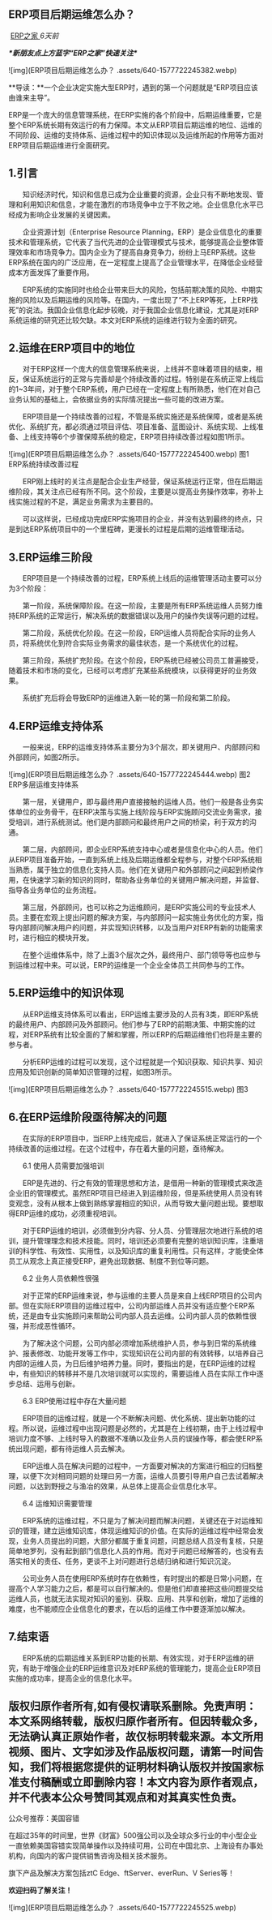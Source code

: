 ##             ERP项目后期运维怎么办？                

​         [                         ERP之家                      ](javascript:void(0);)                     *6天前*                   





***\*新朋友点上方蓝字“ERP之家”快速关注\****



![img](ERP项目后期运维怎么办？ .assets/640-1577722245382.webp)



**导读：**一个企业决定实施大型ERP时，遇到的第一个问题就是“ERP项目应该由谁来主导”。



ERP是一个庞大的信息管理系统，在ERP实施的各个阶段中，后期运维重要，它是整个ERP系统长期有效运行的有力保障。本文从ERP项目后期运维的地位、运维的不同阶段、运维的支持体系、运维过程中的知识体现以及运维所起的作用等方面对ERP项目后期运维进行全面研究。



## **1.引言**





　　知识经济时代，知识和信息已成为企业重要的资源，企业只有不断地发现、管理和利用知识和信息，才能在激烈的市场竞争中立于不败之地。企业信息化水平已经成为影响企业发展的关键因素。



　　企业资源计划（Enterprise Resource  Planning，ERP）是企业信息化的重要技术和管理系统，它代表了当代先进的企业管理模式与技术，能够提高企业整体管理效率和市场竞争力。国内企业为了提高自身竞争力，纷纷上马ERP系统。这些ERP系统在国内的广泛应用，在一定程度上提高了企业管理水平，在降低企业经营成本方面发挥了重要作用。



　　ERP系统的实施同时也给企业带来巨大的风险，包括前期决策的风险、中期实施的风险以及后期运维的风险等。在国内，一度出现了“不上ERP等死，上ERP找死”的说法。我国企业信息化起步较晚，对于我国企业信息化建设，尤其是对ERP系统运维的研究还比较欠缺。本文对ERP系统的运维进行较为全面的研究。



## **2.运维在ERP项目中的地位**





　　对于ERP这样一个庞大的信息管理系统来说，上线并不意味着项目的结束，相反，保证系统运行的正常与完善却是个持续改善的过程。特别是在系统正常上线后的1~3年间，对于整个ERP系统，用户已经在一定程度上有所熟悉，他们在对自己业务认知的基础上，会依据业务的实际情况提出一些可能的改进方案。



　　ERP项目是一个持续改善的过程，不管是系统实施还是系统保障，或者是系统优化、系统扩充，都必须通过项目评估、项目准备、蓝图设计、系统实现、上线准备、上线支持等6个步骤保障系统的稳定，ERP项目持续改善过程如图1所示。



![img](ERP项目后期运维怎么办？ .assets/640-1577722245400.webp)
图1 ERP系统持续改善过程



　　ERP刚上线时的关注点是配合企业生产经营，保证系统运行正常，但在后期运维阶段，其关注点已经有所不同。这个阶段，主要是以提高业务操作效率，弥补上线实施过程的不足，满足业务需求为主要目的。



　　可以这样说，已经成功完成ERP实施项目的企业，并没有达到最终的终点，只是到达ERP系统项目中的一个里程碑，更漫长的过程是后期的运维管理活动。



## **3.ERP运维三阶段**





　　ERP项目是一个持续改善的过程，ERP系统上线后的运维管理活动主要可以分为3个阶段：



　　第一阶段，系统保障阶段。在这一阶段，主要是所有ERP系统运维人员努力维持ERP系统的正常运行，解决系统的数据错误以及用户的操作失误等问题的过程。



　　第二阶段，系统优化阶段。在这一阶段，ERP运维人员将配合实际的业务人员，将系统优化到符合实际业务需求的最佳状态，是一个系统优化的过程。



　　第三阶段，系统扩充阶段。在这个阶段，ERP系统已经被公司员工普遍接受，随着技术和市场的变化，已经可以考虑扩充某些系统模块，以获得更好的业务效果。



　　系统扩充后将会导致ERP的运维进入新一轮的第一阶段和第二阶段。



## **4.ERP运维支持体系**





　　一般来说，ERP的运维支持体系主要分为3个层次，即关键用户、内部顾问和外部顾问，如图2所示。



![img](ERP项目后期运维怎么办？ .assets/640-1577722245444.webp)
图2 ERP多层运维支持体系



　　第一层，关键用户，即与最终用户直接接触的运维人员。他们一般是各业务实体单位的业务骨干，在ERP决策与实施上线阶段与ERP实施顾问交流业务需求，接受培训，进行系统测试。他们是内部顾问和最终用户之间的桥梁，利于双方的沟通。



　　第二层，内部顾问，即企业ERP系统支持中心或者是信息化中心的人员。他们从ERP项目准备开始，一直到系统上线及后期运维都全程参与，对整个ERP系统相当熟悉，属于独立的信息化支持人员。他们在关键用户和外部顾问之间起到桥梁作用，在快速学习新的知识的同时，帮助各业务单位的关键用户解决问题，并监督、指导各业务单位的业务流程。



　　第三层，外部顾问，也可以称之为运维顾问，是ERP实施公司的专业技术人员。主要在宏观上提出问题的解决方案，与内部顾问一起实施业务优化的方案，指导内部顾问解决用户的问题，并实现知识转移，以及当用户对ERP有新的功能需求时，进行相应的模块开发。



　　在整个运维体系中，除了上面3个层次之外，最终用户、部门领导等也应参与到运维过程中来。可以说，ERP的运维是一个企业全体员工共同参与的工作。



## **5.ERP运维中的知识体现**





　　从ERP运维支持体系可以看出，ERP运维主要涉及的人员有3类，即ERP系统的最终用户、内部顾问及外部顾问。他们参与了ERP的前期决策、中期实施的过程，对ERP系统有比较全面的了解和掌握，所以ERP的后期运维他们也将是主要的参与者。



　　分析ERP运维的过程可以发现，这个过程就是一个知识获取、知识共享、知识应用及知识创新的简单知识管理的过程，如图3所示。



![img](ERP项目后期运维怎么办？ .assets/640-1577722245515.webp)
图3



## **6.在ERP运维阶段亟待解决的问题**





　　在实际的ERP项目中，当ERP上线完成后，就进入了保证系统正常运行的一个持续改善的运维过程。在这个过程中，存在着大量的问题，亟待解决。



　　6.1 使用人员需要加强培训



　　ERP是先进的、行之有效的管理思想和方法，是借用一种新的管理模式来改造企业旧的管理模式。虽然ERP项目已经进入到运维阶段，但是系统使用人员没有转变观念，没有从根本上做到熟练掌握相应的知识，从而导致大量问题出现。要想取得ERP运维的成功，必须重视培训。



　　对于ERP运维的培训，必须做到分内容、分人员、分管理层次地进行系统的培训，提升管理理念和技术技能。同时，培训还必须要有完整的培训知识库，注重培训的科学性、有效性、实用性，以及知识库的重复利用性。只有这样，才能使全体员工从观念上真正接受ERP，避免出现数据、制度不到位等问题。



　　6.2 业务人员依赖性很强



　　对于正常的ERP运维来说，参与运维的主要人员是来自上线ERP项目的公司内部。但在实际ERP项目的运维过程中，公司内部运维人员并没有适应整个ERP系统，还是由专业实施顾问来帮助公司内部人员去运维。公司内部人员的依赖性很强，并形成恶性循环。



　　为了解决这个问题，公司内部必须增加系统维护人员，参与到日常的系统维护、报表修改、功能开发等工作中，实现知识在公司内部的有效转移，以培养自己内部的运维人员，为日后维护培养力量。同时，要指出的是，在ERP运维的过程中，有些知识的转移并不是几次培训就可以实现的，需要运维人员在实际工作中逐步总结、运用与创新。



　　6.3 ERP使用过程中存在大量问题



　　ERP项目的运维过程，就是一个不断解决问题、优化系统、提出新功能的过程。所以说，运维过程中出现问题是必然的，尤其是在上线初期，由于上线过程中培训力度不够、上线时导入的数据不准确以及业务人员的误操作等，都会使ERP系统出现问题，都有待运维人员去解决。



　　ERP运维人员在解决问题的过程中，一方面要对解决的方案进行相应的归档整理，以便下次对相同问题的处理曰另一方面，运维人员要引导用户自己去试着解决问题，以达到野授之与渔冶的效果，从总体上提高企业信息化水平。



　　6.4 运维知识需要管理



　　ERP系统的运维过程，不只是为了解决问题而解决问题，关键还在于对运维知识的管理，建立运维知识库，体现运维知识的价值。在实际的运维过程中经常会发现，业务人员提出的问题，大部分都属于重复问题，问题总结人员没有复核，只是简单地罗列，没有起到部门信息化人员的作用。而对于问题已经解答的，也没有去落实相关的责任、任务，更谈不上对问题进行总结归纳和进行知识沉淀。



　　公司业务人员在使用ERP系统时存在依赖性，有时提出的都是日常小问题，在提高个人学习能力之后，都是可以自行解决的。但是他们却直接把这些问题提交给运维人员，也就无法实现对知识的鉴别、获取、应用、共享和创新，增加了运维的难度，也不能顺应企业信息化的要求，在以后的运维工作中要逐渐加以解决。



## **7.结束语**



　　ERP系统的后期运维关系到ERP功能的长期、有效实现，对于ERP运维的研究，有助于增强企业的ERP运维意识及对ERP系统的管理能力，提高企业ERP项目实施的成功率，提高企业的信息化水平。



## 版权归原作者所有,如有侵权请联系删除。免责声明：本文系网络转载，版权归原作者所有。但因转载众多，无法确认真正原始作者，故仅标明转载来源。本文所用视频、图片、文字如涉及作品版权问题，请第一时间告知，我们将根据您提供的证明材料确认版权并按国家标准支付稿酬或立即删除内容！本文内容为原作者观点，并不代表本公众号赞同其观点和对其真实性负责。





公众号推荐：美国容错

在超过35年的时间里，世界《财富》500强公司以及全球众多行业的中小型企业一直依赖美国容错实现简单操作以及持续可用，公司在中国北京、上海设有办事处机构，向国内的客户提供销售咨询及相关技术服务。

旗下产品及解决方案包括ztC Edge、ftServer、everRun、V Series等！

**欢迎扫码了解关注！**

![img](ERP项目后期运维怎么办？ .assets/640-1577722245525.webp)